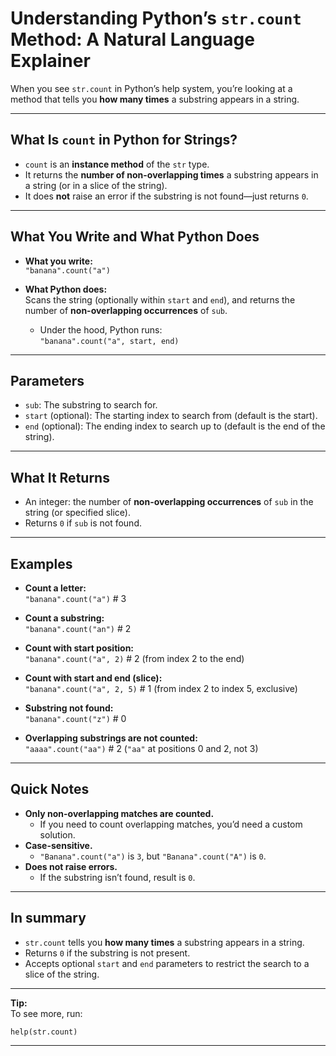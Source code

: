 # Understanding Python’s `str.count` Method: A Natural Language Explainer

When you see `str.count` in Python’s help system, you’re looking at a method that tells you **how many times** a substring appears in a string.

---

## What Is `count` in Python for Strings?

- `count` is an **instance method** of the `str` type.
- It returns the **number of non-overlapping times** a substring appears in a string (or in a slice of the string).
- It does **not** raise an error if the substring is not found—just returns `0`.

---

## What You Write and What Python Does

- **What you write:**  
    `"banana".count("a")`

- **What Python does:**  
    Scans the string (optionally within `start` and `end`), and returns the number of **non-overlapping occurrences** of ``sub``.
    - Under the hood, Python runs:  
      `"banana".count("a", start, end)`

---

## Parameters

- ``sub``: The substring to search for.
- ``start`` (optional): The starting index to search from (default is the start).
- ``end`` (optional): The ending index to search up to (default is the end of the string).

---

## What It Returns

- An integer: the number of **non-overlapping occurrences** of ``sub`` in the string (or specified slice).
- Returns `0` if ``sub`` is not found.

---

## Examples

- **Count a letter:**  
      `"banana".count("a")`               # 3

- **Count a substring:**  
      `"banana".count("an")`              # 2

- **Count with start position:**  
      `"banana".count("a", 2)`            # 2   (from index 2 to the end)

- **Count with start and end (slice):**  
      `"banana".count("a", 2, 5)`         # 1   (from index 2 to index 5, exclusive)

- **Substring not found:**  
      `"banana".count("z")`               # 0

- **Overlapping substrings are not counted:**  
      `"aaaa".count("aa")`                # 2   (`"aa"` at positions 0 and 2, not 3)

---

## Quick Notes

- **Only non-overlapping matches are counted.**  
  - If you need to count overlapping matches, you’d need a custom solution.
- **Case-sensitive.**  
  - `"Banana".count("a")` is `3`, but `"Banana".count("A")` is `0`.
- **Does not raise errors.**  
  - If the substring isn’t found, result is `0`.

---

## In summary

- `str.count` tells you **how many times** a substring appears in a string.
- Returns `0` if the substring is not present.
- Accepts optional `start` and `end` parameters to restrict the search to a slice of the string.

---

**Tip:**  
To see more, run:

    help(str.count)

---
